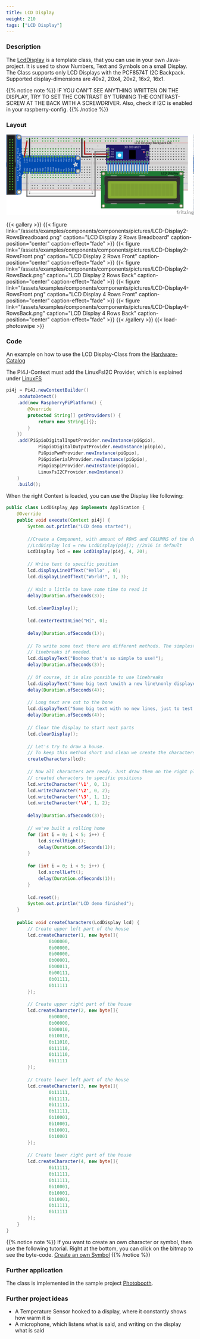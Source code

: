 ```yaml
---
title: LCD Display
weight: 210
tags: ["LCD Display"]
---
```


### Description

The [LcdDisplay](https://github.com/Pi4J/pi4j-example-components/tree/main/src/main/java/com/pi4j/catalog/components/LcdDisplay.java) 
is a template class, that you can use in your own Java-project. It is used to show Numbers, Text and Symbols on a small Display.
The Class supports only LCD Displays with the PCF8574T I2C Backpack. Supported display-dimensions are 40x2, 20x4, 20x2, 16x2, 16x1.

{{% notice note %}}
IF YOU CAN'T SEE ANYTHING WRITTEN ON THE DISPLAY, TRY TO SET THE CONTRAST BY TURNING THE CONTRAST-SCREW AT THE BACK WITH A SCREWDRIVER.
Also, check if I2C is enabled in your raspberry-config.
{{% /notice %}}

### Layout

![LCD Display Layout](/assets/examples/components/components/Layout-LCDDisplay.png)

{{< gallery >}}
{{< figure link="/assets/examples/components/components/pictures/LCD-Display2-RowsBreadboard.png" caption="LCD Display 2 Rows Breadboard" caption-position="center" caption-effect="fade" >}}
{{< figure link="/assets/examples/components/components/pictures/LCD-Display2-RowsFront.png" caption="LCD Display 2 Rows Front" caption-position="center" caption-effect="fade" >}}
{{< figure link="/assets/examples/components/components/pictures/LCD-Display2-RowsBack.png" caption="LCD Display 2 Rows Back" caption-position="center" caption-effect="fade" >}}
{{< figure link="/assets/examples/components/components/pictures/LCD-Display4-RowsFront.png" caption="LCD Display 4 Rows Front" caption-position="center" caption-effect="fade" >}}
{{< figure link="/assets/examples/components/components/pictures/LCD-Display4-RowsBack.png" caption="LCD Display 4 Rows Back" caption-position="center" caption-effect="fade" >}}
{{< /gallery >}}
{{< load-photoswipe >}}

### Code

An example on how to use the LCD Display-Class from the [Hardware-Catalog](https://github.com/Pi4J/pi4j-example-components)

The PI4J-Context must add the LinuxFsI2C Provider, which is explained under [LinuxFS](/documentation/providers/linuxfs/)

```java
pi4j = Pi4J.newContextBuilder()
	.noAutoDetect()
	.add(new RaspberryPiPlatform() {
		@Override
		protected String[] getProviders() {
			return new String[]{};
		}
	})
	.add(PiGpioDigitalInputProvider.newInstance(piGpio),
			PiGpioDigitalOutputProvider.newInstance(piGpio),
			PiGpioPwmProvider.newInstance(piGpio),
			PiGpioSerialProvider.newInstance(piGpio),
			PiGpioSpiProvider.newInstance(piGpio),
			LinuxFsI2CProvider.newInstance()
	)
	.build();
```

When the right Context is loaded, you can use the Display like following:

```java
public class LcdDisplay_App implements Application {
    @Override
    public void execute(Context pi4j) {
        System.out.println("LCD demo started");

        //Create a Component, with amount of ROWS and COLUMNS of the device
        //LcdDisplay lcd = new LcdDisplay(pi4j); //2x16 is default
        LcdDisplay lcd = new LcdDisplay(pi4j, 4, 20);

        // Write text to specific position
        lcd.displayLineOfText("Hello" , 0);
        lcd.displayLineOfText("World!", 1, 3);

        // Wait a little to have some time to read it
        delay(Duration.ofSeconds(3));

        lcd.clearDisplay();

        lcd.centerTextInLine("Hi", 0);

        delay(Duration.ofSeconds(1));

        // To write some text there are different methods. The simplest one is this one which automatically inserts
        // linebreaks if needed.
        lcd.displayText("Boohoo that's so simple to use!");
        delay(Duration.ofSeconds(3));

        // Of course, it is also possible to use linebreaks
        lcd.displayText("Some big text \nwith a new line\nonly displayed on 4 row LCD");
        delay(Duration.ofSeconds(4));

        // Long text are cut to the bone
        lcd.displayText("Some big text with no new lines, just to test how many lines will get filled");
        delay(Duration.ofSeconds(4));

        // Clear the display to start next parts
        lcd.clearDisplay();

        // Let's try to draw a house.
        // To keep this method short and clean we create the characters in a separate method below.
        createCharacters(lcd);

        // Now all characters are ready. Just draw them on the right place by moving the cursor and writing the
        // created characters to specific positions
        lcd.writeCharacter('\1', 0, 1);
        lcd.writeCharacter('\2', 0, 2);
        lcd.writeCharacter('\3', 1, 1);
        lcd.writeCharacter('\4', 1, 2);

        delay(Duration.ofSeconds(3));

        // we've built a rolling home
        for (int i = 0; i < 5; i++) {
            lcd.scrollRight();
            delay(Duration.ofSeconds(1));
        }

        for (int i = 0; i < 5; i++) {
            lcd.scrollLeft();
            delay(Duration.ofSeconds(1));
        }

        lcd.reset();
        System.out.println("LCD demo finished");
    }

    public void createCharacters(LcdDisplay lcd) {
        // Create upper left part of the house
        lcd.createCharacter(1, new byte[]{
                0b00000,
                0b00000,
                0b00000,
                0b00001,
                0b00011,
                0b00111,
                0b01111,
                0b11111
        });

        // Create upper right part of the house
        lcd.createCharacter(2, new byte[]{
                0b00000,
                0b00000,
                0b00010,
                0b10010,
                0b11010,
                0b11110,
                0b11110,
                0b11111
        });

        // Create lower left part of the house
        lcd.createCharacter(3, new byte[]{
                0b11111,
                0b11111,
                0b11111,
                0b11111,
                0b10001,
                0b10001,
                0b10001,
                0b10001
        });

        // Create lower right part of the house
        lcd.createCharacter(4, new byte[]{
                0b11111,
                0b11111,
                0b11111,
                0b10001,
                0b10001,
                0b10001,
                0b11111,
                0b11111
        });
    }
}
```

{{% notice note %}}
If you want to create an own character or symbol, then use the following tutorial. Right at the bottom, you can click on the bitmap to see the byte-code.
[Create an own Symbol](https://www.8051projects.net/lcd-interfacing/lcd-custom-character.php)
{{% /notice %}}

### Further application

The class is implemented in the sample project [Photobooth](https://github.com/DieterHolz/PhotoBooth).

### Further project ideas

- A Temperature Sensor hooked to a display, where it constantly shows how warm it is
- A microphone, which listens what is said, and writing on the display what is said
